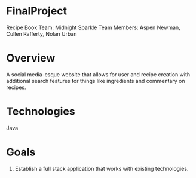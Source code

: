# FinalProject
Recipe Book
Team: Midnight Sparkle
Team Members: Aspen Newman, Cullen Rafferty, Nolan Urban

# Overview

A social media-esque website that allows for user and recipe creation with additional search features for things like ingredients
and commentary on recipes.  

# Technologies

Java

# Goals

1. Establish a full stack application that works with existing technologies.
